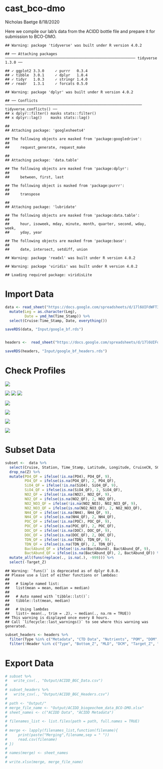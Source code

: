 cast\_bco-dmo
================
Nicholas Baetge
8/18/2020

Here we compile our lab’s data from the ACIDD bottle file and prepare it
for submission to
    BCO-DMO.

    ## Warning: package 'tidyverse' was built under R version 4.0.2

    ## ── Attaching packages ──────────────────────────────────────────────────────────── tidyverse 1.3.0 ──

    ## ✓ ggplot2 3.3.0     ✓ purrr   0.3.4
    ## ✓ tibble  3.0.1     ✓ dplyr   1.0.4
    ## ✓ tidyr   1.0.3     ✓ stringr 1.4.0
    ## ✓ readr   1.3.1     ✓ forcats 0.5.0

    ## Warning: package 'dplyr' was built under R version 4.0.2

    ## ── Conflicts ─────────────────────────────────────────────────────────────── tidyverse_conflicts() ──
    ## x dplyr::filter() masks stats::filter()
    ## x dplyr::lag()    masks stats::lag()

    ## 
    ## Attaching package: 'googlesheets4'

    ## The following objects are masked from 'package:googledrive':
    ## 
    ##     request_generate, request_make

    ## 
    ## Attaching package: 'data.table'

    ## The following objects are masked from 'package:dplyr':
    ## 
    ##     between, first, last

    ## The following object is masked from 'package:purrr':
    ## 
    ##     transpose

    ## 
    ## Attaching package: 'lubridate'

    ## The following objects are masked from 'package:data.table':
    ## 
    ##     hour, isoweek, mday, minute, month, quarter, second, wday, week,
    ##     yday, year

    ## The following objects are masked from 'package:base':
    ## 
    ##     date, intersect, setdiff, union

    ## Warning: package 'readxl' was built under R version 4.0.2

    ## Warning: package 'viridis' was built under R version 4.0.2

    ## Loading required package: viridisLite

# Import Data

``` r
data <- read_sheet("https://docs.google.com/spreadsheets/d/17l6UIFdWFT3ib3kXXG61SPfuYnKMAT5Tjv-nafnL0lI/edit#gid=103152813", sheet = "Bottle File", skip = 0) %>% 
  mutate(Leg = as.character(Leg),
         Date = ymd_hm(Time_Stamp)) %>% 
  select(Cruise:Time_Stamp, Date, everything())

saveRDS(data, "Input/google_bf.rds")


headers <-  read_sheet("https://docs.google.com/spreadsheets/d/17l6UIFdWFT3ib3kXXG61SPfuYnKMAT5Tjv-nafnL0lI/edit#gid=103152813", sheet = "Bottle File Headers", skip = 0) 

saveRDS(headers, "Input/google_bf_headers.rds")
```

# Check Profiles

![](cast_bco-dmo_files/figure-gfm/doc%20plot-1.png)<!-- -->

![](cast_bco-dmo_files/figure-gfm/ba%20plot-1.png)<!-- -->
![](cast_bco-dmo_files/figure-gfm/poc%20plot-1.png)<!-- -->
![](cast_bco-dmo_files/figure-gfm/n%20plot-1.png)<!-- -->

![](cast_bco-dmo_files/figure-gfm/po4%20plot-1.png)<!-- -->

![](cast_bco-dmo_files/figure-gfm/si%20plot-1.png)<!-- -->

![](cast_bco-dmo_files/figure-gfm/tdn%20plot-1.png)<!-- -->

![](cast_bco-dmo_files/figure-gfm/don%20plot-1.png)<!-- -->

# Subset Data

``` r
subset <-  data %>%
  select(Cruise, Station, Time_Stamp, Latitude, Longitude, CruiseCN, SCN, Leg, Niskin, Target_Z, Conductivity:Pressure, PO4:TDN_sd, BactAbund:BactAbund_QF) %>% 
  drop_na(Z) %>% 
  mutate(PO4_QF = ifelse(!is.na(PO4), PO4_QF, 9),
         PO4_QF = ifelse(is.na(PO4_QF), 2, PO4_QF),
         SiO4_QF = ifelse(!is.na(SiO4), SiO4_QF, 9),
         SiO4_QF = ifelse(is.na(SiO4_QF), 2, SiO4_QF),
         NO2_QF = ifelse(!is.na(NO2), NO2_QF, 9),
         NO2_QF = ifelse(is.na(NO2_QF), 2, NO2_QF),
         NO2_NO3_QF = ifelse(!is.na(NO2_NO3), NO2_NO3_QF, 9),
         NO2_NO3_QF = ifelse(is.na(NO2_NO3_QF), 2, NO2_NO3_QF),
         NH4_QF = ifelse(!is.na(NH4), NH4_QF, 9),
         NH4_QF = ifelse(is.na(NH4_QF), 2, NH4_QF),
         POC_QF = ifelse(!is.na(POC), POC_QF, 9),
         POC_QF = ifelse(is.na(POC_QF), 2, POC_QF),
         DOC_QF = ifelse(!is.na(DOC), DOC_QF, 9),
         DOC_QF = ifelse(is.na(DOC_QF), 2, DOC_QF),
         TDN_QF = ifelse(!is.na(TDN), TDN_QF, 9),
         TDN_QF = ifelse(is.na(TDN_QF), 2, TDN_QF),
         BactAbund_QF = ifelse(!is.na(BactAbund), BactAbund_QF, 9),
         BactAbund_QF = ifelse(is.na(BactAbund_QF), 2, BactAbund_QF)) %>% 
  mutate_all(funs(replace(., is.na(.), -999))) %>% 
  select(-Target_Z)
```

    ## Warning: `funs()` is deprecated as of dplyr 0.8.0.
    ## Please use a list of either functions or lambdas: 
    ## 
    ##   # Simple named list: 
    ##   list(mean = mean, median = median)
    ## 
    ##   # Auto named with `tibble::lst()`: 
    ##   tibble::lst(mean, median)
    ## 
    ##   # Using lambdas
    ##   list(~ mean(., trim = .2), ~ median(., na.rm = TRUE))
    ## This warning is displayed once every 8 hours.
    ## Call `lifecycle::last_warnings()` to see where this warning was generated.

``` r
subset_headers <- headers %>% 
  filter(Type %in% c("Metadata", "CTD Data", "Nutrients", "POM", "DOM", "Bacteria")) %>% 
  filter(!Header %in% c("Type", "Bottom_Z", "MLD", "DCM", "Target_Z", "Bottle Trip", "Neutral_Density", "Sigma_Theta", "Potential_Temp", "16S_ID")) 
```

# Export Data

``` r
# subset %>%
#   write_csv(., "Output/ACIDD_BGC_Data.csv")
# 
# subset_headers %>%
#   write_csv(., "Output/ACIDD_BGC_Headers.csv")
# 
# path <- "Output/"
# merge_file_name <- "Output/ACIDD_biogeochem_data_BCO-DMO.xlsx"
# sheet_names <- c("ACIDD Data", "ACIDD Metadata")
# 
# filenames_list <- list.files(path = path, full.names = TRUE)
# 
# merge <- lapply(filenames_list,function(filename){
#     print(paste("Merging",filename,sep = " "))
#     read.csv(filename)
# })
# 
# names(merge) <- sheet_names
# 
# write.xlsx(merge, merge_file_name)
```

